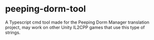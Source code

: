 # peeping-dorm-tool
A Typescript cmd tool made for the Peeping Dorm Manager translation project, may work on other Unity IL2CPP games that use this type of strings.

